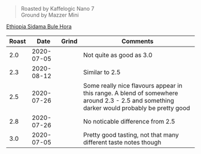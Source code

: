 > Roasted by Kaffelogic Nano 7<br>
> Ground by Mazzer Mini

[Ethiopia Sidama Bule Hora](https://www.greenbeanhouse.co.nz/product/2084244)

| Roast | Date       | Grind | Comments |
|-------|------------|-------|----------
| 2.0   | 2020-07-05 |  | Not quite as good as 3.0
| 2.3   | 2020-08-12 |  | Similar to 2.5
| 2.5   | 2020-07-26 |  | Some really nice flavours appear in this range. A blend of somewhere around 2.3 - 2.5 and something darker would probably be pretty good
| 2.8   | 2020-07-26 |  | No noticable difference from 2.5
| 3.0   | 2020-07-05 |  | Pretty good tasting, not that many different taste notes though

